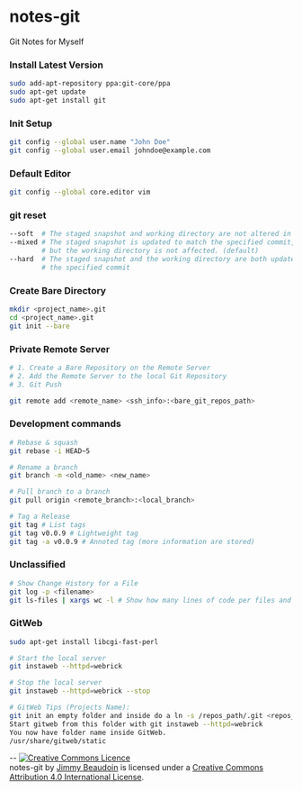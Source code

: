# notes-git
Git Notes for Myself

### Install Latest Version
```sh
sudo add-apt-repository ppa:git-core/ppa
sudo apt-get update
sudo apt-get install git
```
### Init Setup
```sh
git config --global user.name "John Doe"
git config --global user.email johndoe@example.com
```
### Default Editor
```sh
git config --global core.editor vim
```

### git reset
```sh
--soft  # The staged snapshot and working directory are not altered in any way
--mixed # The staged snapshot is updated to match the specified commit, 
        # but the working directory is not affected. (default)
--hard  # The staged snapshot and the working directory are both updated to match
        # the specified commit
```

### Create Bare Directory
```sh
mkdir <project_name>.git
cd <project_name>.git
git init --bare
```

### Private Remote Server
```sh
# 1. Create a Bare Repository on the Remote Server
# 2. Add the Remote Server to the local Git Repository
# 3. Git Push

git remote add <remote_name> <ssh_info>:<bare_git_repos_path>
```

### Development commands
```sh
# Rebase & squash
git rebase -i HEAD~5

# Rename a branch
git branch -m <old_name> <new_name>

# Pull branch to a branch
git pull origin <remote_branch>:<local_branch>

# Tag a Release
git tag # List tags
git tag v0.0.9 # Lightweight tag
git tag -a v0.0.9 # Annoted tag (more information are stored)
```

### Unclassified
```sh
# Show Change History for a File
git log -p <filename>
git ls-files | xargs wc -l # Show how many lines of code per files and total
```

### GitWeb
```sh
sudo apt-get install libcgi-fast-perl

# Start the local server
git instaweb --httpd=webrick

# Stop the local server
git instaweb --httpd=webrick --stop

# GitWeb Tips (Projects Name):
git init an empty folder and inside do a ln -s /repos_path/.git <repos_name>
Start gitweb from this folder with git instaweb --httpd=webrick
You now have folder name inside GitWeb.
/usr/share/gitweb/static
```

--
<a rel="license" href="http://creativecommons.org/licenses/by/4.0/"><img alt="Creative Commons Licence" style="border-width:0" src="https://i.creativecommons.org/l/by/4.0/80x15.png" /></a><br /><span xmlns:dct="http://purl.org/dc/terms/" property="dct:title">notes-git</span> by <a xmlns:cc="http://creativecommons.org/ns#" href="http://jim-beaudoin.com" property="cc:attributionName" rel="cc:attributionURL">Jimmy Beaudoin</a> is licensed under a <a rel="license" href="http://creativecommons.org/licenses/by/4.0/">Creative Commons Attribution 4.0 International License</a>.
